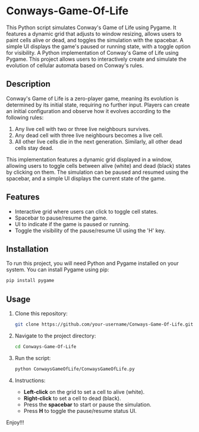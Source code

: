# Conways-Game-Of-Life
This Python script simulates Conway's Game of Life using Pygame. It features a dynamic grid that adjusts to window resizing, allows users to paint cells alive or dead, and toggles the simulation with the spacebar. A simple UI displays the game's paused or running state, with a toggle option for visibility.
A Python implementation of Conway's Game of Life using Pygame. This project allows users to interactively create and simulate the evolution of cellular automata based on Conway's rules.

## Description
Conway's Game of Life is a zero-player game, meaning its evolution is determined by its initial state, requiring no further input. Players can create an initial configuration and observe how it evolves according to the following rules:
1. Any live cell with two or three live neighbours survives.
2. Any dead cell with three live neighbours becomes a live cell.
3. All other live cells die in the next generation. Similarly, all other dead cells stay dead.

This implementation features a dynamic grid displayed in a window, allowing users to toggle cells between alive (white) and dead (black) states by clicking on them. The simulation can be paused and resumed using the spacebar, and a simple UI displays the current state of the game.

## Features
- Interactive grid where users can click to toggle cell states.
- Spacebar to pause/resume the game.
- UI to indicate if the game is paused or running.
- Toggle the visibility of the pause/resume UI using the 'H' key.

## Installation

To run this project, you will need Python and Pygame installed on your system. You can install Pygame using pip:

```bash
pip install pygame
```

## Usage
1. Clone this repository:

   ```bash
   git clone https://github.com/your-username/Conways-Game-Of-Life.git
   ```

2. Navigate to the project directory:

   ```bash
   cd Conways-Game-Of-Life
   ```

3. Run the script:

   ```bash
   python ConwaysGameOfLife/ConwaysGameOfLife.py
   ```

4. Instructions:
   - **Left-click** on the grid to set a cell to alive (white).
   - **Right-click** to set a cell to dead (black).
   - Press the **spacebar** to start or pause the simulation.
   - Press **H** to toggle the pause/resume status UI.

Enjoy!!!
